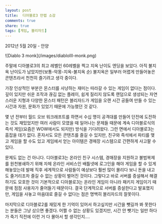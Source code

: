 ```yaml
---
layout: post
title:  디아블로3 만렙 소감 
comments: true
share: true
tags: [게임, 블리자드]
---
```

<p class="meta">2012년 5월 20일 - 안양</p>
![Diablo 3 monk](/images/diabloIII-monk.png)

주말에 디아블로3의 최고 레벨인 60레벨을 찍고 지옥 난이도 엔딩을 보았다. 아직 불지옥 난이도가 남았지만(보통-악몽-지옥-불지옥 순) 불지옥은 일부러 어렵게 만들어놓은 콘텐츠라서 천천히 즐기려고 생각 중이다. 

가장 인상적인 부분은 몬스터를 사냥하는 재미는 따라갈 수 있는 게임이 없다는 점이다. 깊이 있지만 쉬운 조작과 끊김 없는 플레이, 쉽게 질리지 않도록 랜덤으로 생성되는 자연스러운 지형과 다양한 몬스터 패턴은 블리자드가 게임을 오랜 시간 공들여 만들 수 있는 시간과 자원, 문화가 있었기 때문에 가능했던 것 같다. 

몇 년 전부터 월드 오브 워크래프트를 하면서 수십 명이 공격대를 만들어 던전에 도전하는 것도 재밌었지만 여러 사람이 모였을 때 일어나는 문제들 때문에 계속 디아블로식의 즉석 게임(요즘은 WOW에서도 되지만) 방식을 기다려왔다. 그런 면에서 디아블로3는 흠잡을 데가 없다. 혼자서도 모든 콘텐츠를 즐길 수 있지만, 친구와 즉석에서 파티를 맺고 게임을 할 수도 있고 게임에서 얻는 아이템은 경매장 시스템으로 간편하게 사고팔 수 있다. 

문제도 없는 건 아니다. 디아블로3는 온라인 친구 시스템, 경매장을 지원하고 불법복제를 원천봉쇄하기 위해 자체 온라인 서비스인 배틀넷에 로그인을 해야 게임을 할 수 있게 해놓았는데 발매 직후 세계적으로 사람들이 예상보다 훨씬 많이 몰리다 보니 돈을 내고도 줄거리조차 즐길 수 없는 상황이 벌어진 것이다. 그렇다고 바로 서버를 증설해서 해결하기도 모호한 것이 기본적으로 디아블로3는 온라인 게임이 아니라 패키지 게임이기 때문에 점점 사용자가 줄어들기 때문이다. 결국 단계적으로 서버를 증설한다고 발표했지만, 게임을 사놓고 마음대로 즐길 수 없다는 점은 명백히 블리자드의 잘못이다. 

마지막으로 디아블로2를 재밌게 한 기억이 있어서 하고싶지만 시간을 뺏길까 봐 못한다는 분들은 그냥 샀으면 좋겠다. 어쩔 수 없는 상황도 있겠지만, 시간 안 뺏기는 일만 하다가 죽기 직전에 이런 거 다 몰아서 할 생각인지….